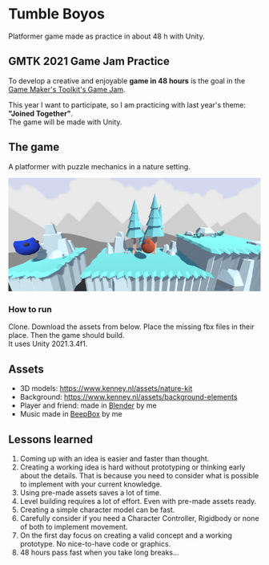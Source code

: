# Tumble Boyos

Platformer game made as practice in about 48 h with Unity.

## GMTK 2021 Game Jam Practice

To develop a creative and enjoyable **game in 48 hours** is the goal in the [Game Maker's Toolkit's Game Jam](https://itch.io/jam/gmtk-jam-2022).

This year I want to participate, so I am practicing with last year's theme: **"Joined Together"**.  
The game will be made with Unity.

## The game

A platformer with puzzle mechanics in a nature setting.

![First screenshot](./screenshot.png "First screenshot")

### How to run

Clone. Download the assets from below.
Place the missing fbx files in their place. Then the game should build.  
It uses Unity 2021.3.4f1.

## Assets

* 3D models: https://www.kenney.nl/assets/nature-kit
* Background: https://www.kenney.nl/assets/background-elements
* Player and friend: made in [Blender](https://www.blender.org/) by me
* Music made in [BeepBox](https://www.beepbox.co/) by me

## Lessons learned

1. Coming up with an idea is easier and faster than thought.
1. Creating a working idea is hard without prototyping or thinking early about the details.
That is because you need to consider what is possible to implement with your current knowledge.
1. Using pre-made assets saves a lot of time.
1. Level building requires a lot of effort. Even with pre-made assets ready.
1. Creating a simple character model can be fast.
1. Carefully consider if you need a Character Controller, Rigidbody or none of both to implement movement.
1. On the first day focus on creating a valid concept and a working prototype. No nice-to-have code or graphics.
1. 48 hours pass fast when you take long breaks...
